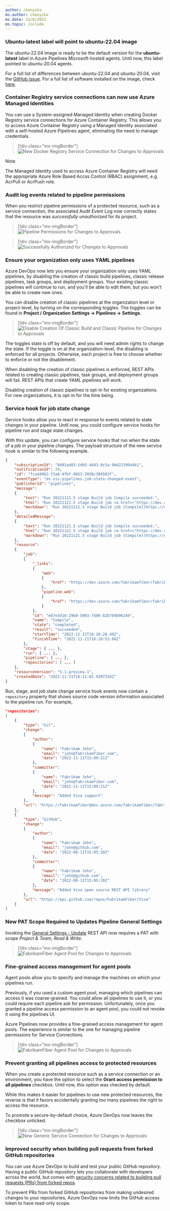 ```yaml
---
author: ckanyika
ms.author: ckanyika
ms.date: 12/6/2022
ms.topic: include
---
```

### Ubuntu-latest label will point to ubuntu-22.04 image

The ubuntu-22.04 image is ready to be the default version for the **ubuntu-latest** label in Azure Pipelines Microsoft-hosted agents. Until now, this label pointed to ubuntu-20.04 agents. 

For a full list of differences between ubuntu-22.04 and ubuntu-20.04, visit the [GitHub issue](https://github.com/actions/runner-images/issues/6399). For a full list of software installed on the image, check [here](https://github.com/actions/runner-images/blob/main/images/linux/Ubuntu2204-Readme.md).

### Container Registry service connections can now use Azure Managed Identities

You can use a System-assigned Managed Identity when creating Docker Registry service connections for Azure Container Registry. This allows you to access Azure Container Registry using a Managed Identity associated with a self-hosted Azure Pipelines agent, eliminating the need to manage credentials.

> [!div class="mx-imgBorder"]
> ![New Docker Registry Service Connection for Changes to Approvals](../../media/213-pipelines-05.png)

> [!NOTE]
> The Managed Identity used to access Azure Container Registry will need the appropriate Azure Role Based Accss Control (RBAC) assignment, e.g. AcrPull or AcrPush role.

### Audit log events related to pipeline permissions

When you restrict pipeline permissions of a protected resource, such as a service connection, the associated Audit Event Log now correctly states that the resource was *successfully _unauthorized_* for its project.

> [!div class="mx-imgBorder"]
> ![Pipeline Permissions for Changes to Approvals](../../media/213-pipelines-01.png)

> [!div class="mx-imgBorder"]
> ![Successfully Authorized for Changes to Approvals](../../media/213-pipelines-02.png)

### Ensure your organization only uses YAML pipelines

Azure DevOps now lets you ensure your organization only uses YAML pipelines, by disabling the creation of classic build pipelines, classic release pipelines, task groups, and deployment groups. Your existing classic pipelines will continue to run, and you'll be able to edit them, but you won't be able to create new ones.

You can disable creation of classic pipelines at the organization level or project-level, by turning on the corresponding toggles. The toggles can be found in **Project / Organization Settings -> Pipelines -> Settings**. 

> [!div class="mx-imgBorder"]
> ![Disable Creation Of Classic Build and Classic Pipeline for Changes to Approvals](../../media/213-pipelines-03.png)

The toggles state is off by default, and you will need admin rights to change the state. If the toggle is on at the organization-level, the disabling is enforced for all projects. Otherwise, each project is free to choose whether to enforce or not the disablement.

When disabling the creation of classic pipelines is enforced, REST APIs related to creating classic pipelines, task groups, and deployment groups will fail. REST APIs that create YAML pipelines will work.

Disabling creation of classic pipelines is opt-in for existing organizations. For new organizations, it is opt-in for the time being.

### Service hook for job state change

Service hooks allow you to react in response to events related to state changes in your pipeline. Until now, you could configure service hooks for pipeline run and stage state changes. 

With this update, you can configure service hooks that run when the state of a job in your pipeline changes. The payload structure of the new service hook is similar to the following example.

```json
{
    "subscriptionId": "8d91ad83-1db5-4d43-8c5a-9bb2239644b1",
    "notificationId": 29,
    "id": "fcad4962-f3a6-4fbf-9653-2058c304503f",
    "eventType": "ms.vss-pipelines.job-state-changed-event",
    "publisherId": "pipelines",
    "message":
    {
        "text": "Run 20221121.5 stage Build job Compile succeeded.",
        "html": "Run 20221121.5 stage Build job <a href=\"https://dev.azure.com/fabrikamfiber/fabrikamfiber-viva/_build/results?buildId=2710088\">Compile</a> succeeded.",
        "markdown": "Run 20221121.5 stage Build job [Compile](https://dev.azure.com/fabrikamfiber/fabrikamfiber-viva/_build/results?buildId=2710088) succeeded."
    },
    "detailedMessage":
    {
        "text": "Run 20221121.5 stage Build job Compile succeeded.",
        "html": "Run 20221121.5 stage Build job <a href=\"https://dev.azure.com/fabrikamfiber/fabrikamfiber-viva/_build/results?buildId=2710088\">Compile</a> succeeded.",
        "markdown": "Run 20221121.5 stage Build job [Compile](https://dev.azure.com/fabrikamfiber/fabrikamfiber-viva/_build/results?buildId=2710088) succeeded."
    },
    "resource":
    {
        "job":
        {
            "_links":
            {
                "web":
                {
                    "href": "https://dev.azure.com/fabrikamfiber/fabrikamfiber-viva/_build/results?buildId=2710088"
                },
                "pipeline.web":
                {
                    "href": "https://dev.azure.com/fabrikamfiber/fabrikamfiber-viva/_build/definition?definitionId=4647"
                }
            },
            "id": "e87e3d16-29b0-5003-7d86-82b704b96244",
            "name": "Compile",
            "state": "completed",
            "result": "succeeded",
            "startTime": "2022-11-21T16:10:28.49Z",
            "finishTime": "2022-11-21T16:10:53.66Z"
        },
        "stage": { ... },
        "run": { ... },
        "pipeline": { ... },
        "repositories": [ ... ]
    },
    "resourceVersion": "5.1-preview.1",
    "createdDate": "2022-11-21T16:11:02.9207334Z"
}
```

Run, stage, and job state change service hook events now contain a `repository` property that shows source code version information associated to the pipeline run. For example,

```json
"repositories":
[
    {
        "type": "Git",
        "change":
        {
            "author":
            {
                "name": "Fabrikam John",
                "email": "john@fabrikamfiber.com",
                "date": "2022-11-11T15:09:21Z"
            },
            "committer":
            {
                "name": "Fabrikam John",
                "email": "john@fabrikamfiber.com",
                "date": "2022-11-11T15:09:21Z"
            },
            "message": "Added Viva support"
        },
        "url": "https://fabrikamfiber@dev.azure.com/fabrikamfiber/fabrikamfiber-viva/_git/fabrikamfiber"
    },
    {
        "type": "GitHub",
        "change":
        {
            "author":
            {
                "name": "Fabrikam John",
                "email": "john@github.com",
                "date": "2022-08-11T15:05:20Z"
            },
            "committer":
            {
                "name": "Fabrikam John",
                "email": "john@github.com",
                "date": "2022-08-11T15:05:20Z"
            },
            "message": "Added Viva open source REST API library"
        },
        "url": "https://api.github.com/repos/FabrikamFiber/Viva"
    }
]
```

### New PAT Scope Required to Updates Pipeline General Settings 
Invoking the [General Settings - Update](https://learn.microsoft.com/en-us/rest/api/azure/devops/build/general-settings/update?view=azure-devops-rest-7.1) REST API now requires a PAT with scope _Project & Team, Read & Write_. 

> [!div class="mx-imgBorder"]
> ![FabrikamFiber Agent Pool for Changes to Approvals](../../media/213-pipelines-07.png)

### Fine-grained access management for agent pools

Agent pools allow you to specify and manage the machines on which your pipelines run. 

Previously, if you used a custom agent pool, managing which pipelines can access it was coarse-grained. You could allow all pipelines to use it, or you could require each pipeline ask for permission. Unfortunately, once you granted a pipeline access permission to an agent pool, you could not revoke it using the pipelines UI.

Azure Pipelines now provides a fine-grained access management for agent pools. The experience is similar to the one for managing pipeline permissions for Service Connections.

> [!div class="mx-imgBorder"]
> ![FabrikamFiber Agent Pool for Changes to Approvals](../../media/213-pipelines-06.png)

### Prevent granting all pipelines access to protected resources

When you create a protected resource such as a service connection or an environment, you have the option to select the **Grant access permission to all pipelines** checkbox. Until now, this option was checked by default. 

While this makes it easier for pipelines to use new protected resources, the reverse is that it favors accidentally granting too many pipelines the right to access the resource.

To promote a secure-by-default choice, Azure DevOps now leaves the checkbox unticked.

> [!div class="mx-imgBorder"]
> ![New Generic Service Connection for Changes to Approvals](../../media/213-pipelines-04.png)

### Improved security when building pull requests from forked GitHub repositories

You can use Azure DevOps to build and test your public GitHub repository. Having a public GitHub repository lets you  collaborate with developers across the world, but comes with [security concerns related to building pull requests (PRs) from forked repos](https://learn.microsoft.com/azure/devops/pipelines/security/repos?view=azure-devops#forks).

To prevent PRs from forked GitHub repositories from making undesired changes to your repositories, Azure DevOps now limits the GitHub access token to have read-only scope.

